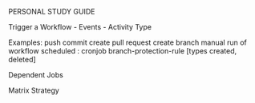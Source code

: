 PERSONAL STUDY GUIDE

Trigger a Workflow - Events - Activity Type

Examples:
  push commit
  create pull request
  create branch
  manual run of workflow
  scheduled : cronjob 
  branch-protection-rule [types created, deleted]

Dependent Jobs

Matrix Strategy


